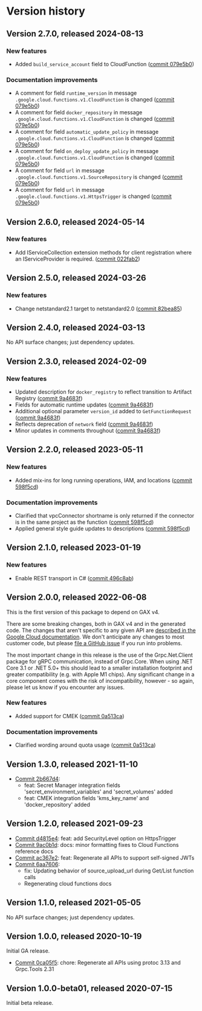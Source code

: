 # Version history

## Version 2.7.0, released 2024-08-13

### New features

- Added `build_service_account` field to CloudFunction ([commit 079e5b0](https://github.com/googleapis/google-cloud-dotnet/commit/079e5b09d5f5eda0408af303685bada9e2c0f97e))

### Documentation improvements

- A comment for field `runtime_version` in message `.google.cloud.functions.v1.CloudFunction` is changed ([commit 079e5b0](https://github.com/googleapis/google-cloud-dotnet/commit/079e5b09d5f5eda0408af303685bada9e2c0f97e))
- A comment for field `docker_repository` in message `.google.cloud.functions.v1.CloudFunction` is changed ([commit 079e5b0](https://github.com/googleapis/google-cloud-dotnet/commit/079e5b09d5f5eda0408af303685bada9e2c0f97e))
- A comment for field `automatic_update_policy` in message `.google.cloud.functions.v1.CloudFunction` is changed ([commit 079e5b0](https://github.com/googleapis/google-cloud-dotnet/commit/079e5b09d5f5eda0408af303685bada9e2c0f97e))
- A comment for field `on_deploy_update_policy` in message `.google.cloud.functions.v1.CloudFunction` is changed ([commit 079e5b0](https://github.com/googleapis/google-cloud-dotnet/commit/079e5b09d5f5eda0408af303685bada9e2c0f97e))
- A comment for field `url` in message `.google.cloud.functions.v1.SourceRepository` is changed ([commit 079e5b0](https://github.com/googleapis/google-cloud-dotnet/commit/079e5b09d5f5eda0408af303685bada9e2c0f97e))
- A comment for field `url` in message `.google.cloud.functions.v1.HttpsTrigger` is changed ([commit 079e5b0](https://github.com/googleapis/google-cloud-dotnet/commit/079e5b09d5f5eda0408af303685bada9e2c0f97e))

## Version 2.6.0, released 2024-05-14

### New features

- Add IServiceCollection extension methods for client registration where an IServiceProvider is required. ([commit 022fab2](https://github.com/googleapis/google-cloud-dotnet/commit/022fab203f28fb9c608972af7f8b83f571ae5694))

## Version 2.5.0, released 2024-03-26

### New features

- Change netstandard2.1 target to netstandard2.0 ([commit 82bea85](https://github.com/googleapis/google-cloud-dotnet/commit/82bea850661975b9750ac30753528cc9d2e05240))

## Version 2.4.0, released 2024-03-13

No API surface changes; just dependency updates.

## Version 2.3.0, released 2024-02-09

### New features

- Updated description for `docker_registry` to reflect transition to Artifact Registry ([commit 9a4683f](https://github.com/googleapis/google-cloud-dotnet/commit/9a4683f9311e6e7357f63a204cd7dbef08494f24))
- Fields for automatic runtime updates ([commit 9a4683f](https://github.com/googleapis/google-cloud-dotnet/commit/9a4683f9311e6e7357f63a204cd7dbef08494f24))
- Additional optional parameter `version_id` added to `GetFunctionRequest` ([commit 9a4683f](https://github.com/googleapis/google-cloud-dotnet/commit/9a4683f9311e6e7357f63a204cd7dbef08494f24))
- Reflects deprecation of `network` field ([commit 9a4683f](https://github.com/googleapis/google-cloud-dotnet/commit/9a4683f9311e6e7357f63a204cd7dbef08494f24))
- Minor updates in comments throughout ([commit 9a4683f](https://github.com/googleapis/google-cloud-dotnet/commit/9a4683f9311e6e7357f63a204cd7dbef08494f24))

## Version 2.2.0, released 2023-05-11

### New features

- Added mix-ins for long running operations, IAM, and locations ([commit 598f5cd](https://github.com/googleapis/google-cloud-dotnet/commit/598f5cdfce9da1355657232d9ed878093b469b3b))

### Documentation improvements

- Clarified that vpcConnector shortname is only returned if the connector is in the same project as the function ([commit 598f5cd](https://github.com/googleapis/google-cloud-dotnet/commit/598f5cdfce9da1355657232d9ed878093b469b3b))
- Applied general style guide updates to descriptions ([commit 598f5cd](https://github.com/googleapis/google-cloud-dotnet/commit/598f5cdfce9da1355657232d9ed878093b469b3b))

## Version 2.1.0, released 2023-01-19

### New features

- Enable REST transport in C# ([commit 496c8ab](https://github.com/googleapis/google-cloud-dotnet/commit/496c8abe53e80646e5dd5a6d4a2231b11b36969a))

## Version 2.0.0, released 2022-06-08

This is the first version of this package to depend on GAX v4.

There are some breaking changes, both in GAX v4 and in the generated
code. The changes that aren't specific to any given API are [described in the Google Cloud
documentation](https://cloud.google.com/dotnet/docs/reference/help/breaking-gax4).
We don't anticipate any changes to most customer code, but please [file a
GitHub issue](https://github.com/googleapis/google-cloud-dotnet/issues/new/choose)
if you run into problems.

The most important change in this release is the use of the Grpc.Net.Client package
for gRPC communication, instead of Grpc.Core. When using .NET Core 3.1 or .NET 5.0+
this should lead to a smaller installation footprint and greater compatibility (e.g.
with Apple M1 chips). Any significant change in a core component comes with the risk
of incompatibility, however - so again, please let us know if you encounter any
issues.

### New features

- Added support for CMEK ([commit 0a513ca](https://github.com/googleapis/google-cloud-dotnet/commit/0a513ca35d45c878eb6a35dc2780c6965bcb7211))

### Documentation improvements

- Clarified wording around quota usage ([commit 0a513ca](https://github.com/googleapis/google-cloud-dotnet/commit/0a513ca35d45c878eb6a35dc2780c6965bcb7211))
## Version 1.3.0, released 2021-11-10

- [Commit 2b667d4](https://github.com/googleapis/google-cloud-dotnet/commit/2b667d4):
  - feat: Secret Manager integration fields 'secret_environment_variables' and 'secret_volumes' added
  - feat: CMEK integration fields 'kms_key_name' and 'docker_repository' added

## Version 1.2.0, released 2021-09-23

- [Commit d4815e4](https://github.com/googleapis/google-cloud-dotnet/commit/d4815e4): feat: add SecurityLevel option on HttpsTrigger
- [Commit 9ac0b1d](https://github.com/googleapis/google-cloud-dotnet/commit/9ac0b1d): docs: minor formatting fixes to Cloud Functions reference docs
- [Commit ac367e2](https://github.com/googleapis/google-cloud-dotnet/commit/ac367e2): feat: Regenerate all APIs to support self-signed JWTs
- [Commit 6aa7606](https://github.com/googleapis/google-cloud-dotnet/commit/6aa7606):
  - fix: Updating behavior of source_upload_url during Get/List function calls
  - Regenerating cloud functions docs

## Version 1.1.0, released 2021-05-05

No API surface changes; just dependency updates.

## Version 1.0.0, released 2020-10-19

Initial GA release.

- [Commit 0ca05f5](https://github.com/googleapis/google-cloud-dotnet/commit/0ca05f5): chore: Regenerate all APIs using protoc 3.13 and Grpc.Tools 2.31

## Version 1.0.0-beta01, released 2020-07-15

Initial beta release.


